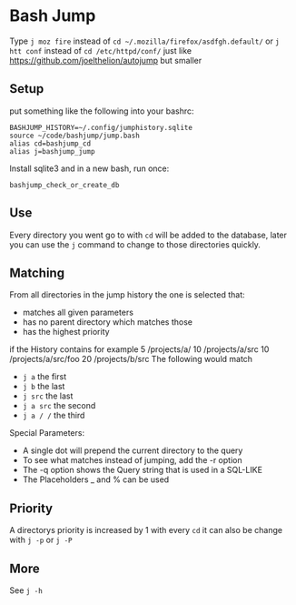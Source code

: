 Bash Jump
=========

Type `j moz fire` instead of `cd ~/.mozilla/firefox/asdfgh.default/` or `j htt conf` instead of `cd /etc/httpd/conf/`
just like <https://github.com/joelthelion/autojump> but smaller


Setup
-------
put something like the following into your bashrc:

    BASHJUMP_HISTORY=~/.config/jumphistory.sqlite
    source ~/code/bashjump/jump.bash
    alias cd=bashjump_cd
    alias j=bashjump_jump

Install sqlite3 and in a new bash, run once:

    bashjump_check_or_create_db

Use
---

Every directory you went go to with `cd` will be added to the database,
later you can use the `j` command to change to those directories quickly.


Matching
--------
From all directories in the jump history the one is selected that:
* matches all given parameters
* has no parent directory which matches those
* has the highest priority

if the History contains for example
	5  /projects/a/
    10 /projects/a/src
    10 /projects/a/src/foo
	20 /projects/b/src
The following would match
* `j a` the first
* `j b` the last
* `j src` the last
* `j a src` the second
* `j a / /` the third

Special Parameters:
* A single dot will prepend the current directory to the query
* To see what matches instead of jumping, add the -r option
* The -q option shows the Query string that is used in a SQL-LIKE
* The Placeholders _ and % can be used

Priority
--------

A directorys priority is increased by 1 with every `cd`
it can also be change with `j -p` or `j -P`

More
----

See `j -h`

